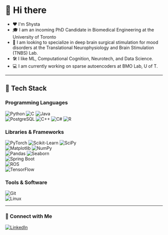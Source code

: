 # 🚀 Hi there

- ❤️ I'm Shysta
- 🎓 I am an incoming PhD Candidate in Biomedical Engineering at the University of Toronto
- 🧠 I am looking to specialize in deep brain surgical stimulation for mood disorders at the Translational Neurophysiology and Brain Stimulation (TNBS) Lab. 
- 🛠️ I like ML, Computational Cognition, Neurotech, and Data Science.
- 💻 I am currently working on sparse autoencoders at BMO Lab, U of T.

---

## 🔧 Tech Stack

### **Programming Languages**
![Python](https://img.shields.io/badge/-Python-3776AB?style=flat-square&logo=python&logoColor=white) 
![C](https://img.shields.io/badge/-C-A8B9CC?style=flat-square&logo=c&logoColor=white) 
![Java](https://img.shields.io/badge/-Java-007396?style=flat-square&logo=java)  
![PostgreSQL](https://img.shields.io/badge/-PostgreSQL-4169E1?style=flat-square&logo=postgresql&logoColor=white) 
![C++](https://img.shields.io/badge/-C++-00599C?style=flat-square&logo=c%2B%2B&logoColor=white) 
![C#](https://img.shields.io/badge/-C%23-239120?style=flat-square&logo=csharp&logoColor=white) 
![R](https://img.shields.io/badge/-R-276DC3?style=flat-square&logo=r&logoColor=white)  

### **Libraries & Frameworks**
![PyTorch](https://img.shields.io/badge/-PyTorch-EE4C2C?style=flat-square&logo=pytorch&logoColor=white) 
![Scikit-Learn](https://img.shields.io/badge/-Scikit%20Learn-F7931E?style=flat-square&logo=scikit-learn&logoColor=white) 
![SciPy](https://img.shields.io/badge/-SciPy-8CAAE6?style=flat-square&logo=scipy&logoColor=white)  
![Matplotlib](https://img.shields.io/badge/-Matplotlib-11557C?style=flat-square&logo=matplotlib&logoColor=white) 
![NumPy](https://img.shields.io/badge/-NumPy-013243?style=flat-square&logo=numpy&logoColor=white)  
![Pandas](https://img.shields.io/badge/-Pandas-150458?style=flat-square&logo=pandas&logoColor=white) 
![Seaborn](https://img.shields.io/badge/-Seaborn-008080?style=flat-square)  
![Spring Boot](https://img.shields.io/badge/-Spring%20Boot-6DB33F?style=flat-square&logo=spring-boot&logoColor=white)  
![ROS](https://img.shields.io/badge/-ROS-22314E?style=flat-square&logo=ros&logoColor=white)  
![TensorFlow](https://img.shields.io/badge/-TensorFlow-FF6F00?style=flat-square&logo=tensorflow&logoColor=white)  

### **Tools & Software**
![Git](https://img.shields.io/badge/-Git-F05032?style=flat-square&logo=git&logoColor=white)  
![Linux](https://img.shields.io/badge/-Linux-FCC624?style=flat-square&logo=linux&logoColor=black)  

---

### 🔗 **Connect with Me**
[![LinkedIn](https://img.shields.io/badge/-LinkedIn-0077B5?style=flat-square&logo=linkedin&logoColor=white)](https://www.linkedin.com/in/shysta-sehgal/)


<!---
shysta-sehgal/shysta-sehgal is a ✨ special ✨ repository because its `README.md` (this file) appears on your GitHub profile.
You can click the Preview link to take a look at your changes.
--->
